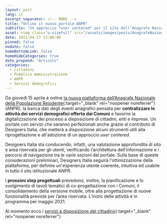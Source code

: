 ```yaml
---
layout: post
lang: it
excerpt_separator: <!-- MORE -->
title: "Online il nuovo portale ANPR"
subtitle: "Un approccio *user centered* per il sito dell’Anagrafe Nazionale della Popolazione Residente"
asset: <img class="u-sizeFull" src="/assets/images/posts/AnagrafeNazionalePopolazioneResidente.png" alt="Immagine decorativa, evocazione servizi digitali a misura di cittadino" />
date: 2021-04-27 13:00:00
pinned: false
nodate: false
homeBottomLink: false
homeHideCategories: true
date_prepend: "Articolo"
categories:
  - cittadini
  - Pubblica Amministrazione
  - ANPR
  - Servizi demografici
---
```


<!-- MORE -->
Da giovedì 15 aprile è online [la nuova piattaforma dell’Anagrafe Nazionale della Popolazione Residente](https://www.anpr.interno.it/){:target="_blank" rel="noopener noreferrer"} (ANPR), la banca dati degli eventi anagrafici pensata per **centralizzare le attività dei servizi demografici offerta dai Comuni** e favorire la digitalizzazione dei processi a disposizione di cittadini, enti e imprese. Un portale con servizi che saranno perfezionati anche grazie al contributo di Designers Italia, che metterà a disposizione alcuni strumenti utili alla riprogettazione e all'adozione di un approccio *user centered*.

Designers Italia sta conducendo, infatti, una valutazione approfondita di sito e area riservata per gli utenti, verificando l’architettura dell’informazione e i percorsi di navigazione tra le varie sezioni del portale. Sulla base di queste considerazioni preliminari, Designers Italia seguirà l'ottimizzazione della piattaforma, per definire un'esperienza utente coerente, intuitiva ed usabile in tutto il sito istituzionale ANPR.

I **prossimi step progettuali** prevedono, inoltre, la pianificazione e lo svolgimento di tavoli tematici di co-progettazione con i Comuni, il consolidamento della versione mobile, oltre alla progettazione di nuove funzionalità previste per l’area riservata. L’inizio delle attività è in programma per maggio 2021.

Al momento ecco i [servizi a disposizione del cittadino](https://www.anpr.interno.it/servizi-al-cittadino/){:target="_blank" rel="noopener noreferrer"}

